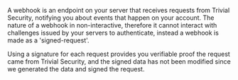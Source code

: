 A webhook is an endpoint on your server that receives requests from Trivial
Security, notifying you about events that happen on your account. The nature of
a webhook in non-interactive, therefore it cannot interact with challenges
issued by your servers to authenticate, instead a webhook is made as a
'signed-request'.

Using a signature for each request provides you verifiable proof the request
came from Trivial Security, and the signed data has not been modified since we
generated the data and signed the request.
